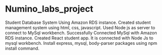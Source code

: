 # Numino_labs_project
Student Database System Using Amazon RDS instance.
Created student management system using html, css, javascript.
Used Node js as server to connect to MySql workbench.
Successfully Connected MySql with Amazon RDS instance.
Created React student app.
It is connected with Node Js to mysql workbench.
Install express, mysql, body-parser packages using
npm install command.
